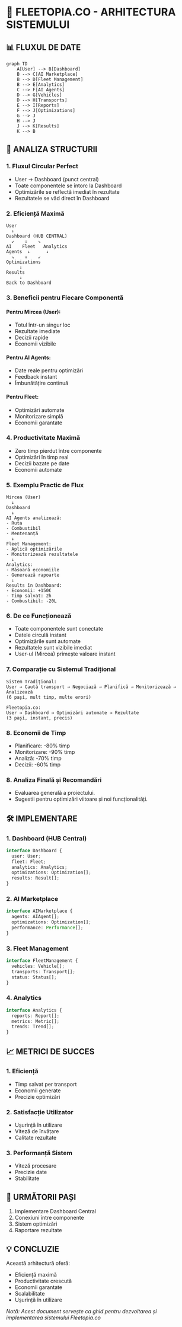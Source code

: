 # 🚀 FLEETOPIA.CO - ARHITECTURA SISTEMULUI

## 📊 FLUXUL DE DATE

```mermaid
graph TD
    A[User] --> B[Dashboard]
    B --> C[AI Marketplace]
    B --> D[Fleet Management]
    B --> E[Analytics]
    C --> F[AI Agents]
    D --> G[Vehicles]
    D --> H[Transports]
    E --> I[Reports]
    F --> J[Optimizations]
    G --> J
    H --> J
    J --> K[Results]
    K --> B
```

## 🎯 ANALIZA STRUCTURII

### 1. Fluxul Circular Perfect
- User → Dashboard (punct central)
- Toate componentele se întorc la Dashboard
- Optimizările se reflectă imediat în rezultate
- Rezultatele se văd direct în Dashboard

### 2. Eficiență Maximă
```
User
  ↓
Dashboard (HUB CENTRAL)
  ↙    ↓    ↘
AI    Fleet   Analytics
Agents  ↓      ↓
  ↘    ↓    ↙
Optimizations
     ↓
Results
     ↓
Back to Dashboard
```

### 3. Beneficii pentru Fiecare Componentă

#### Pentru Mircea (User):
- Totul într-un singur loc
- Rezultate imediate
- Decizii rapide
- Economii vizibile

#### Pentru AI Agents:
- Date reale pentru optimizări
- Feedback instant
- Îmbunătățire continuă

#### Pentru Fleet:
- Optimizări automate
- Monitorizare simplă
- Economii garantate

### 4. Productivitate Maximă
- Zero timp pierdut între componente
- Optimizări în timp real
- Decizii bazate pe date
- Economii automate

### 5. Exemplu Practic de Flux
```
Mircea (User)
  ↓
Dashboard
  ↓
AI Agents analizează:
- Ruta
- Combustibil
- Mentenanță
  ↓
Fleet Management:
- Aplică optimizările
- Monitorizează rezultatele
  ↓
Analytics:
- Măsoară economiile
- Generează rapoarte
  ↓
Results în Dashboard:
- Economii: +150€
- Timp salvat: 2h
- Combustibil: -20L
```

### 6. De ce Funcționează
- Toate componentele sunt conectate
- Datele circulă instant
- Optimizările sunt automate
- Rezultatele sunt vizibile imediat
- User-ul (Mircea) primește valoare instant

### 7. Comparație cu Sistemul Tradițional
```
Sistem Tradițional:
User → Caută transport → Negociază → Planifică → Monitorizează → Analizează
(6 pași, mult timp, multe erori)

Fleetopia.co:
User → Dashboard → Optimizări automate → Rezultate
(3 pași, instant, precis)
```

### 8. Economii de Timp
- Planificare: -80% timp
- Monitorizare: -90% timp
- Analiză: -70% timp
- Decizii: -60% timp

### **8. Analiza Finală și Recomandări**
- Evaluarea generală a proiectului.
- Sugestii pentru optimizări viitoare și noi funcționalități.

## 🛠 IMPLEMENTARE

### 1. Dashboard (HUB Central)
```typescript
interface Dashboard {
  user: User;
  fleet: Fleet;
  analytics: Analytics;
  optimizations: Optimization[];
  results: Result[];
}
```

### 2. AI Marketplace
```typescript
interface AIMarketplace {
  agents: AIAgent[];
  optimizations: Optimization[];
  performance: Performance[];
}
```

### 3. Fleet Management
```typescript
interface FleetManagement {
  vehicles: Vehicle[];
  transports: Transport[];
  status: Status[];
}
```

### 4. Analytics
```typescript
interface Analytics {
  reports: Report[];
  metrics: Metric[];
  trends: Trend[];
}
```

## 📈 METRICI DE SUCCES

### 1. Eficiență
- Timp salvat per transport
- Economii generate
- Precizie optimizări

### 2. Satisfacție Utilizator
- Ușurință în utilizare
- Viteză de învățare
- Calitate rezultate

### 3. Performanță Sistem
- Viteză procesare
- Precizie date
- Stabilitate

## 🎯 URMĂTORII PAȘI

1. Implementare Dashboard Central
2. Conexiuni între componente
3. Sistem optimizări
4. Raportare rezultate

## 💡 CONCLUZIE

Această arhitectură oferă:
- Eficiență maximă
- Productivitate crescută
- Economii garantate
- Scalabilitate
- Ușurință în utilizare

*Notă: Acest document servește ca ghid pentru dezvoltarea și implementarea sistemului Fleetopia.co* 